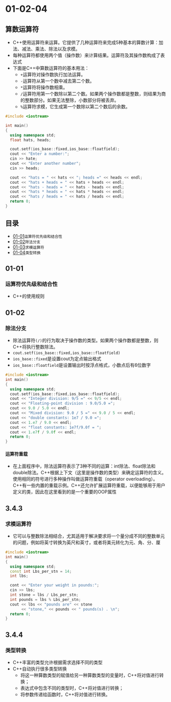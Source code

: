 # 01-02-04
## 算数运算符

* C++使用运算符来运算。它提供了几种运算符来完成5种基本的算数计算：加法、减法、乘法、除法以及求模。
* 每种运算符都使用两个值（操作数）来计算结果。运算符及其操作数构成了表达式
* 下面是C++中算数运算符的基本用法：
  - `+`运算符对操作数执行加法运算。
  - `-`运算符从第一个数中减去第二个数。
  - `*`运算符将操作数相乘。
  - `/`运算符用第一个数除以第二个数。如果两个操作数都是整数，则结果为商的整数部分。如果无法整除，小数部分将被丢弃。
  - `%`运算符求模，它生成第一个数除以第二个数后的余数。

```Cpp
#include <iostream>

int main()
{
  using namespace std;
  float hats, heads;

  cout.setf(ios_base::fixed,ios_base::floatfield);
  cout << "Enter a number:";
  cin >> hate;
  cout << "Enter another number";
  cin >> heads;

  cout << "hats = " << hats << "; heads =" << heads << endl;
  cout << "hats + heads = " << hats + heads << endl;
  cout << "hats - heads = " << hats - heads << endl;
  cout << "hats * heads = " << hats * heads << endl;
  cout << "hats / heads = " << hats / heads << endl;
  return 0;
}
```

## 目录

* [01-01](https://github.com/TYRMars/AlgorithmLearn/tree/master/CppLearn/01-02-04#01-01)`运算符优先级和结合性`
* [01-02](https://github.com/TYRMars/AlgorithmLearn/tree/master/CppLearn/01-02-04#01-02)`除法分支`
* [01-03](https://github.com/TYRMars/AlgorithmLearn/tree/master/CppLearn/01-02-04#01-03)`求模运算符`
* [01-04](https://github.com/TYRMars/AlgorithmLearn/tree/master/CppLearn/01-02-04#01-04)`类型转换`

## 01-01
### 运算符优先级和结合性

* C++的使用规则

## 01-02
### 除法分支

* 除法运算符`(/)`的行为取决于操作数的类型。如果两个操作数都是整数，则C++将执行整数除法。
* `cout.setf(ios_base::fixed,ios_base::floatfield)`
* `ios_base::fixed`是设置cout为定点输出格式
* `ios_base::floatfield`是设置输出时按浮点格式，小数点后有6位数字

```Cpp
#include <iostream>
int main()
{
  using namespace std;
  cout.setf(ios_base::fixed,ios_base::floatfield);
  cout << "Integer division: 9/5 =" << 9/5 << endl;
  cout << "Floating-point division : 9.0/5.0 =";
  cout << 9.0 / 5.0 << endl;
  cout << "Mixed division: 9.0 / 5 =" << 9.0 / 5 << endl;
  cout << "double constants: 1e7 / 9.0 =";
  cout << 1.e7 / 9.0 << endl;
  cout << "float constants: 1e7f/9.0f = ";
  cout << 1.e7f / 9.0f << endl;
  return 0;
}
```

#### 运算符重载
* 在上面程序中，除法运算符表示了3种不同的运算：int除法、float除法和double除法。C++根据上下文（这里是操作数的类型）来确定运算符的含义。使用相同的符号进行多种操作叫做运算符重载（operator overloading）。C++有一些内置的重载示例。C++还允许扩展运算符重载，以便能够用于用户定义的类，因此在这里看到的是一个重要的OOP属性

## 3.4.3
### 求模运算符

* 它可以与整数除法相结合，尤其适用于解决要求将一个量分成不同的整数单元的问题，例如将英寸转换为英尺和英寸，或者将美元转化为元、角、分、厘

```Cpp
#include <iostream>
int main()
{
  using namespace std;
  const int Lbs_per_stn = 14;
  int lbs;

  cont << "Enter your weight in pounds:";
  cin >> lbs;
  int stone = lbs / Lbs_per_stn;
  int pounds = lbs % Lbs_per_stn;
  cout << lbs << "pounds are" << stone
       << "stone," << pounds << " pounds(s) . \n";
  return 0;
}
```

## 3.4.4
### 类型转换

* C++丰富的类型允许根据需求选择不同的类型
* C++自动执行很多类型转换
  - 将这一种算数类型的赋值给另一种算数类型的变量时，C++将对值进行转换；
  - 表达式中包含不同的类型时，C++将对值进行转换；
  - 将参数传递给函数时，C++将对值进行转换。
